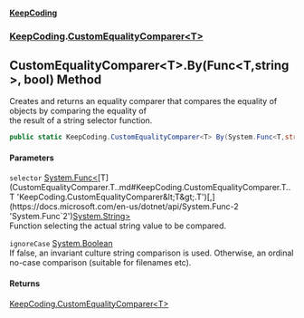 #### [KeepCoding](index.md 'index')
### [KeepCoding](KeepCoding.md 'KeepCoding').[CustomEqualityComparer&lt;T&gt;](CustomEqualityComparer.T..md 'KeepCoding.CustomEqualityComparer&lt;T&gt;')
## CustomEqualityComparer&lt;T&gt;.By(Func&lt;T,string&gt;, bool) Method
Creates and returns an equality comparer that compares the equality of objects by comparing the equality of  
the result of a string selector function.  
```csharp
public static KeepCoding.CustomEqualityComparer<T> By(System.Func<T,string> selector, bool ignoreCase);
```
#### Parameters
<a name='KeepCoding.CustomEqualityComparer.T..By(System.Func.T.string..bool).selector'></a>
`selector` [System.Func&lt;](https://docs.microsoft.com/en-us/dotnet/api/System.Func-2 'System.Func`2')[T](CustomEqualityComparer.T..md#KeepCoding.CustomEqualityComparer.T..T 'KeepCoding.CustomEqualityComparer&lt;T&gt;.T')[,](https://docs.microsoft.com/en-us/dotnet/api/System.Func-2 'System.Func`2')[System.String](https://docs.microsoft.com/en-us/dotnet/api/System.String 'System.String')[&gt;](https://docs.microsoft.com/en-us/dotnet/api/System.Func-2 'System.Func`2')  
Function selecting the actual string value to be compared.
  
<a name='KeepCoding.CustomEqualityComparer.T..By(System.Func.T.string..bool).ignoreCase'></a>
`ignoreCase` [System.Boolean](https://docs.microsoft.com/en-us/dotnet/api/System.Boolean 'System.Boolean')  
If false, an invariant culture string comparison is used. Otherwise, an ordinal no-case comparison (suitable for filenames etc).
  
#### Returns
[KeepCoding.CustomEqualityComparer&lt;](CustomEqualityComparer.T..md 'KeepCoding.CustomEqualityComparer&lt;T&gt;')[T](CustomEqualityComparer.T..md#KeepCoding.CustomEqualityComparer.T..T 'KeepCoding.CustomEqualityComparer&lt;T&gt;.T')[&gt;](CustomEqualityComparer.T..md 'KeepCoding.CustomEqualityComparer&lt;T&gt;')  
